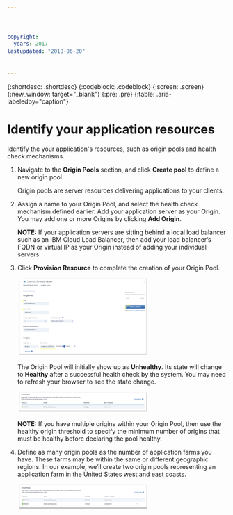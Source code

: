 ```yaml
---



copyright:
  years: 2017
lastupdated: "2018-06-20"


---
```


{:shortdesc: .shortdesc}
{:codeblock: .codeblock}
{:screen: .screen}
{:new_window: target="_blank"}
{:pre: .pre}
{:table: .aria-labeledby="caption"}

# Identify your application resources

Identify the your application's resources, such as origin pools and health check mechanisms.
 
1. Navigate to the **Origin Pools** section, and click **Create pool** to define a new origin pool. 

   Origin pools are server resources delivering applications to your clients. 
   
2. Assign a name to your Origin Pool, and select the health check mechanism defined earlier. Add your application server as your Origin. You may add one or more Origins by clicking **Add Origin**. 

   **NOTE:** If your application servers are sitting behind a local load balancer such as an IBM Cloud Load Balancer, then add your load balancer’s FQDN or virtual IP as your Origin instead of adding your individual servers. 
   
3. Click **Provision Resource** to complete the creation of your Origin Pool.  

   <img src="images/reliability8.png" alt="drawing" style="width: 300px;"/>
   
   The Origin Pool will initially show up as **Unhealthy**. Its state will change to **Healthy** after a successful health check by the system. You may need to refresh your browser to see the state change. 
   
   <img src="images/reliability9.png" alt="drawing" style="width: 300px;"/>
   
   **NOTE:** If you have multiple origins within your Origin Pool, then use the healthy origin threshold to specify the minimum number of origins that must be healthy before declaring the pool healthy. 
   
4. Define as many origin pools as the number of application farms you have. These farms may be within the same or different
geographic regions. In our example, we’ll create two origin pools representing an application farm in the United States west and east coasts. 

   <img src="images/reliability10.png" alt="drawing" style="width: 300px;"/>

